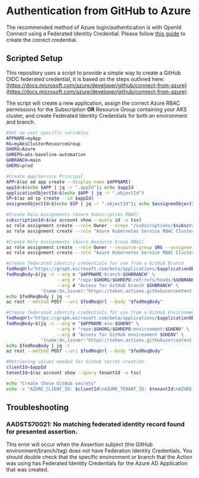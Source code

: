 # Authentication from GitHub to Azure

The recommended method of Azure login/authentication is with OpenId Connect using a Federated Identity Credential.
Please follow [this guide](https://docs.microsoft.com/azure/developer/github/connect-from-azure) to create the correct credential.

## Scripted Setup

This repository uses a script to provide a simple way to create a GitHub OIDC federated credential, it is based on the steps outlined here: [https://docs.microsoft.com/azure/developer/github/connect-from-azure](https://docs.microsoft.com/azure/developer/github/connect-from-azure).

The script will create a new application, assign the correct Azure RBAC permissions for the Subscription **OR** Resource Group containing your AKS cluster, and create Federated Identity Credentials for both an environment and branch.

```bash
#Set up user specific variables
APPNAME=myApp
RG=myAksClusterResourceGroup
GHORG=Azure
GHREPO=aks-baseline-automation
GHBRANCH=main
GHENV=prod

#Create App/Service Principal
APP=$(az ad app create --display-name $APPNAME)
appId=$(echo $APP | jq -r ".appId"); echo $appId
applicationObjectId=$(echo $APP | jq -r ".objectId")
SP=$(az ad sp create --id $appId)
assigneeObjectId=$(echo $SP | jq -r ".objectId"); echo $assigneeObjectId

#Create Role Assignments (Azure Subscription RBAC)
subscriptionId=$(az account show --query id -o tsv)
az role assignment create --role Owner --scope "/subscriptions/$subscriptionId" --assignee-object-id $assigneeObjectId --assignee-principal-type ServicePrincipal
az role assignment create --role "Azure Kubernetes Service RBAC Cluster Admin" --scope "/subscriptions/$subscriptionId" --assignee-object-id $assigneeObjectId --assignee-principal-type ServicePrincipal

#Create Role Assignments (Azure Resource Group RBAC)
az role assignment create --role Owner --resource-group $RG --assignee-object-id $assigneeObjectId --assignee-principal-type ServicePrincipal
az role assignment create --role "Azure Kubernetes Service RBAC Cluster Admin" --resource-group $RG --assignee-object-id  $assigneeObjectId --assignee-principal-type ServicePrincipal

#Create federated identity credentials for use from a GitHub Branch
fedReqUrl="https://graph.microsoft.com/beta/applications/$applicationObjectId/federatedIdentityCredentials"
fedReqBody=$(jq -n --arg n "$APPNAME-branch-$GHBRANCH" \
                   --arg r "repo:$GHORG/$GHREPO:ref:refs/heads/$GHBRANCH" \
                   --arg d "Access for GitHub branch $GHBRANCH" \
             '{name:$n,issuer:"https://token.actions.githubusercontent.com",subject:$r,description:$d,audiences:["api://AzureADTokenExchange"]}')
echo $fedReqBody | jq -r
az rest --method POST --uri $fedReqUrl --body "$fedReqBody"

#Create federated identity credentials for use from a GitHub Environment
fedReqUrl="https://graph.microsoft.com/beta/applications/$applicationObjectId/federatedIdentityCredentials"
fedReqBody=$(jq -n --arg n "$APPNAME-env-$GHENV" \
                   --arg r "repo:$GHORG/$GHREPO:environment:$GHENV" \
                   --arg d "Access for GitHub environment $GHENV" \
             '{name:$n,issuer:"https://token.actions.githubusercontent.com",subject:$r,description:$d,audiences:["api://AzureADTokenExchange"]}')
echo $fedReqBody | jq -r
az rest --method POST --uri $fedReqUrl --body "$fedReqBody"

#Retrieving values needed for GitHub secret creation
clientId=$appId
tenantId=$(az account show --query tenantId -o tsv)

echo "Create these GitHub secrets"
echo -e "AZURE_CLIENT_ID: $clientId\nAZURE_TENANT_ID: $tenantId\nAZURE_SUBSCRIPTION_ID: $subscriptionId"
```

## Troubleshooting

###  AADSTS70021: No matching federated identity record found for presented assertion.

This error will occur when the Assertion subject (the GitHub environment/branch/tag) does not have Federation Identity Credentials. You should double check that the specific environment or branch that the Action was using has Federated Identity Credentials for the Azure AD Application that was created.
